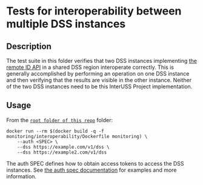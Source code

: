 # Tests for interoperability between multiple DSS instances

## Description
The test suite in this folder verifies that two DSS instances implementing
[the remote ID API](https://tiny.cc/dssapi_rid) in a shared DSS region
interoperate correctly.  This is generally accomplished by performing an
operation on one DSS instance and then verifying that the results are visible
in the other instance.  Neither of the two DSS instances need to be this
InterUSS Project implementation.

## Usage
From the [`root folder of this repo`](../..) folder:
```shell script
docker run --rm $(docker build -q -f monitoring/interoperability/Dockerfile monitoring) \
    --auth <SPEC> \
    --dss https://example.com/v1/dss \
    --dss https://example2.com/v1/dss
```

The auth SPEC defines how to obtain access tokens to access the DSS instances.
See [the auth spec documentation](../monitorlib/README.md#Auth_specs) for examples and more
information.
